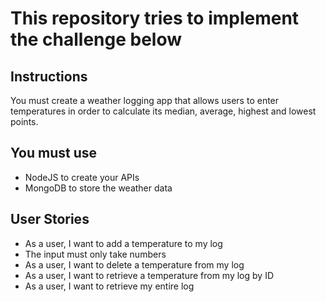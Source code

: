 # This repository tries to implement the challenge below

## Instructions

You must create a weather logging app that allows users to enter temperatures in order to calculate its median, average, highest and lowest points.

## You must use

- NodeJS to create your APIs
- MongoDB to store the weather data

## User Stories

- As a user, I want to add a temperature to my log
- The input must only take numbers
- As a user, I want to delete a temperature from my log
- As a user, I want to retrieve a temperature from my log by ID
- As a user, I want to retrieve my entire log
